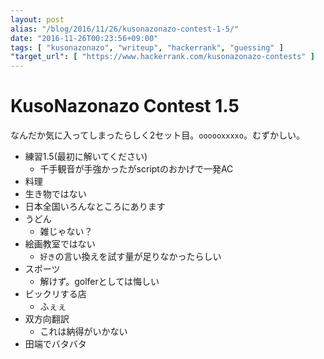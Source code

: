 ```yaml
---
layout: post
alias: "/blog/2016/11/26/kusonazonazo-contest-1-5/"
date: "2016-11-26T00:23:56+09:00"
tags: [ "kusonazonazo", "writeup", "hackerrank", "guessing" ]
"target_url": [ "https://www.hackerrank.com/kusonazonazo-contests" ]
---
```


# KusoNazonazo Contest 1.5

なんだか気に入ってしまったらしく$2$セット目。`oooooxxxxo`。むずかしい。

-   練習1.5(最初に解いてください)
    -   千手観音が手強かったがscriptのおかげで一発AC
-   料理
-   生き物ではない
-   日本全国いろんなところにあります
-   うどん
    -   雑じゃない？
-   絵画教室ではない
    -   `好き`の言い換えを試す量が足りなかったらしい
-   スポーツ
    -   解けず。golferとしては悔しい
-   ビックリする店
    -   ふぇぇ
-   双方向翻訳
    -   これは納得がいかない
-   田端でバタバタ

